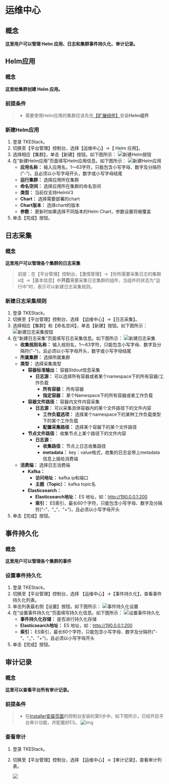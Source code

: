 # 运维中心
## 概念
**这里用户可以管理 Helm 应用、日志和集群事件持久化、审计记录。**

## Helm应用
### 概念
**这里给集群创建 Helm 应用。**

### 前提条件

>- 需要使用Helm应用的集群应该先在[【扩展组件】](extender.md)安装**Helm组件**

### 新建Helm应用
  1. 登录 TKEStack。
  2. 切换至【平台管理】控制台，选择【运维中心】->【 Helm 应用】。
  3. 选择相应【集群】，单击【新建】按钮。如下图所示：
      ![新建Helm按钮](../../../../images/platformhelm.png)
  4. 在“新建Helm应用”页面填写Helm应用信息。如下图所示：
      ![新建Helm应用](../../../../images/新建Helm应用.png)
     + **应用名称：** 输入应用名，1～63字符，只能包含小写字母、数字及分隔符("-")，且必须以小写字母开头，数字或小写字母结尾
     + **运行集群：** 选择应用所在集群
     + **命名空间：** 选择应用所在集群的命名空间
     + **类型：** 当前仅支持HelmV3
     + **Chart：** 选择需要部署的chart
     + **Chart版本：** 选择chart的版本
     + **参数：** 更新时如果选择不同版本的Helm Chart，参数设置将被覆盖
  5. 单击【完成】按钮。


## 日志采集
### 概念
**这里用户可以管理各个集群的日志采集**

> 前提：在【平台管理】控制台，【激情管理】->【你所需要采集日志的集群id】->【基本信息】中**开启**需要采集日志集群的组件，当组件的状态为“运行中”时，表示可以新建日志采集规则。

### 新建日志采集规则
  1. 登录 TKEStack。
  2. 切换至【平台管理】控制台，选择 【运维中心】->【日志采集】。
  3. 选择相应【集群】和【命名空间】，单击【新建】按钮。如下图所示：
      ![新建日志采集按钮](../../../../images/新建日志采集按钮.png)
  4. 在“新建日志采集”页面填写日志采集信息。如下图所示：
      ![新建日志采集](../../../../images/新建日志采集.png)
     + **收集规则名称：** 输入规则名，1～63字符，只能包含小写字母、数字及分隔符("-")，且必须以小写字母开头，数字或小写字母结尾
     + **所属集群：** 选择所属集群
     + **类型：** 选择采集类型
       + **容器标准输出：** 容器Stdout信息采集
         + **日志源：** 可以选择所有容器或者某个namespace下的所有容器/工作负载
           + **所有容器：** 所有容器
           + **指定容器：** 某个Namespace下的所有容器或者工作负载
       + **容器文件路径：** 容器内文件内容采集
         + **日志源：** 可以采集具体容器内的某个文件路径下的文件内容
           + **工作负载选项：** 选择某个namespace下的某种工作负载类型下的某个工作负载
           + **配置采集路径：** 选择某个容器下的某个文件路径
       + **节点文件路径：**  收集节点上某个路径下的文件内容
         * **日志源：** 
           + **收集路径：** 节点上日志收集路径
           + **metadata：** key：value格式，收集的日志会带上metadata信息上报给消费端
     + **消费端：** 选择日志消费端
       + **Kafka：** 
         + **访问地址：** kafka ip和端口
         + **主题（Topic）：** kafka topic名
       + **Elasticsearch：** 
         + **Elasticsearch地址：** ES 地址，如：http://190.0.0.1:200
         + **索引：** ES索引，最长60个字符，只能包含小写字母、数字及分隔符("-"、"_"、"+")，且必须以小写字母开头
  5. 单击【完成】按钮。

## 事件持久化
### 概念
**这里用户可以管理各个集群的事件**

### 设置事件持久化
  1. 登录 TKEStack。
  2. 切换至【平台管理】控制台，选择 【运维中心】->【事件持久化】，查看事件持久化列表。
  3. 单击列表最右侧【设置】按钮。如下图所示：
      ![事件持久化设置](../../../../images/事件持久化设置.png)
  4. 在“设置事件持久化”页面填写持久化信息。如下图所示：
      ![设置事件持久化](../../../../images/设置事件持久化.png)
     + **事件持久化存储：** 是否进行持久化存储
     + **Elasticsearch地址：** ES 地址，如：http://190.0.0.1:200
     + **索引：** ES索引，最长60个字符，只能包含小写字母、数字及分隔符("-"、"_"、"+")，且必须以小写字母开头
  5. 单击【完成】按钮。

## 审计记录

### 概念

**这里可以查看平台所有审计记录。**

### 前提条件

>- 在[Installer安装页面](../../installation/installation-procedures.md)的控制台安装的第5步中，如下图所示，已经开启平台审计功能，并配置好ES。
![img](../../../../images/step-5.png)

### 查看审计
  1. 登录 TKEStack。

  2. 切换至【平台管理】控制台，选择 【运维中心】->【审计记录】，查看审计列表。

     ![](../../../../../../../../Typora/images/audit.png)